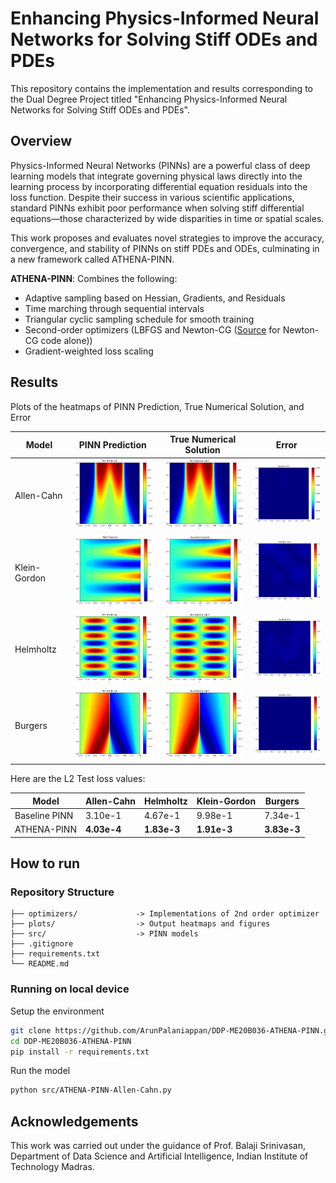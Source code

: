 # Enhancing Physics-Informed Neural Networks for Solving Stiff ODEs and PDEs

This repository contains the implementation and results corresponding to the Dual Degree Project titled "Enhancing Physics-Informed Neural Networks for Solving Stiff ODEs and PDEs".

## Overview

Physics-Informed Neural Networks (PINNs) are a powerful class of deep learning models that integrate governing physical laws directly into the learning process by incorporating differential equation residuals into the loss function. Despite their success in various scientific applications, standard PINNs exhibit poor performance when solving stiff differential equations—those characterized by wide disparities in time or spatial scales.

This work proposes and evaluates novel strategies to improve the accuracy, convergence, and stability of PINNs on stiff PDEs and ODEs, culminating in a new framework called ATHENA-PINN.

**ATHENA-PINN**: Combines the following:
  - Adaptive sampling based on Hessian, Gradients, and Residuals
  - Time marching through sequential intervals
  - Triangular cyclic sampling schedule for smooth training
  - Second-order optimizers (LBFGS and Newton-CG ([Source](https://github.com/pratikrathore8/opt_for_pinns/blob/main/src/opts/nys_newton_cg.py) for Newton-CG code alone))
  - Gradient-weighted loss scaling

## Results

Plots of the heatmaps of PINN Prediction, True Numerical Solution, and Error

| Model        | PINN Prediction | True Numerical Solution | Error |
| ------------ | --------------- | ------------------------ | ----- |
| Allen-Cahn   | <img src="plots/M4-pinn.png" width="200"/> | <img src="plots/numerical.png" width="200"/> | <img src="plots/M4-error.png" width="200"/> |
| Klein-Gordon | <img src="plots/Klein-pinn.png" width="200"/> | <img src="plots/Klein-numerical.png" width="200"/> | <img src="plots/Klein-error.png" width="200"/> |
| Helmholtz    | <img src="plots/Helm-pinn.png" width="200"/> | <img src="plots/Helm-numerical.png" width="200"/> | <img src="plots/Helm-error.png" width="200"/> |
| Burgers      | <img src="plots/Burger-pinn.png" width="200"/> | <img src="plots/Burger-numerical.png" width="200"/> | <img src="plots/Burger-error.png" width="200"/> |

Here are the L2 Test loss values:

| Model       | Allen-Cahn  | Helmholtz    | Klein-Gordon | Burgers |
| ------------ | ---------------------- | ------------ | ------------ | ------- |
| Baseline PINN | 3.10e-1              | 4.67e-1     | 9.98e-1     | 7.34e-1      |
| ATHENA-PINN  | **4.03e-4**           | **1.83e-3** | **1.91e-3** | **3.83e-3**  |

## How to run

### Repository Structure

```
├── optimizers/             -> Implementations of 2nd order optimizer  
├── plots/                  -> Output heatmaps and figures  
├── src/                    -> PINN models    
├── .gitignore           
├── requirements.txt    
└── README.md 
```

### Running on local device

Setup the environment
```bash
git clone https://github.com/ArunPalaniappan/DDP-ME20B036-ATHENA-PINN.git
cd DDP-ME20B036-ATHENA-PINN
pip install -r requirements.txt
 ```

Run the model
```bash
python src/ATHENA-PINN-Allen-Cahn.py
 ```
## Acknowledgements

This work was carried out under the guidance of Prof. Balaji Srinivasan, Department of Data Science and Artificial Intelligence, Indian Institute of Technology Madras.
